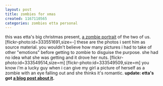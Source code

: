 ```yaml
---
layout: post
title: zombies for xmas
created: 1167110565
categories: zombies etta personal
---
```

this was etta's big christmas present, <a href="http://www.zombieportraits.com/">a zombie portrait</a> of the two of us.
[flickr-photo:id=333551691,size=-]
these are the photos i sent him as source material. you wouldn't believe how many pictures i had to take of other "emotions" before getting to zombie to disguise the purpose. she had no idea what she was getting and it drove her nuts.
[flickr-photo:id=333549514,size=m] [flickr-photo:id=333549509,size=m]
you know i'm a lucky guy when i can give my girl a picture of herself as a zombie with an eye falling out and she thinks it's romantic.
<strong>update: etta's got <a href="http://blog.myspace.com/index.cfm?fuseaction=blog.view&friendID=10935624&blogID=209972230&MyToken=2ef595e0-5dfc-4f02-a3ea-917c1f3b64bb">a blog post about it</a>.</strong>
